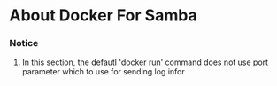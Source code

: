 # About Docker For Samba

### Notice
  1. In this section, the defautl 'docker run' command does not use port parameter which to use for sending log infor
